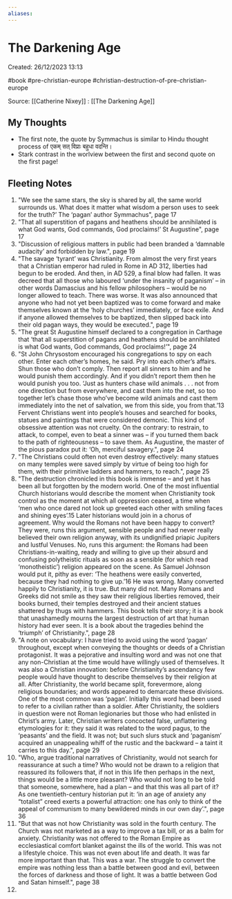 ```yaml
---
aliases:
---
```

# The Darkening Age

Created: 26/12/2023 13:13

#book #pre-christian-europe #christian-destruction-of-pre-christian-europe 

Source: [[Catherine Nixey]] : [[The Darkening Age]]

## My Thoughts
- The first note, the quote by Symmachus is similar to Hindu thought process of एकम् सत् विप्राः बहुधा वदन्ति।
- Stark contrast in the worlview between the first and second quote on the first page!

## Fleeting Notes
1. "We see the same stars, the sky is shared by all, the same world surrounds us. What does it matter what wisdom a person uses to seek for the truth?’ The ‘pagan’ author Symmachus", page 17
2. "That all superstition of pagans and heathens should be annihilated is what God wants, God commands, God proclaims!’ St Augustine", page 17
3. "Discussion of religious matters in public had been branded a ‘damnable audacity’ and forbidden by law.", page 19
4. "The savage ‘tyrant’ was Christianity. From almost the very first years that a Christian emperor had ruled in Rome in AD 312, liberties had begun to be eroded. And then, in AD 529, a final blow had fallen. It was decreed that all those who laboured ‘under the insanity of paganism’ – in other words Damascius and his fellow philosophers – would be no longer allowed to teach. There was worse. It was also announced that anyone who had not yet been baptized was to come forward and make themselves known at the ‘holy churches’ immediately, or face exile. And if anyone allowed themselves to be baptized, then slipped back into their old pagan ways, they would be executed.", page 19
5. "The great St Augustine himself declared to a congregation in Carthage that ‘that all superstition of pagans and heathens should be annihilated is what God wants, God commands, God proclaims!’", page 24
6. "St John Chrysostom encouraged his congregations to spy on each other. Enter each other’s homes, he said. Pry into each other’s affairs. Shun those who don’t comply. Then report all sinners to him and he would punish them accordingly. And if you didn’t report them then he would punish you too. ‘Just as hunters chase wild animals . . . not from one direction but from everywhere, and cast them into the net, so too together let’s chase those who’ve become wild animals and cast them immediately into the net of salvation, we from this side, you from that.’13 Fervent Christians went into people’s houses and searched for books, statues and paintings that were considered demonic. This kind of obsessive attention was not cruelty. On the contrary: to restrain, to attack, to compel, even to beat a sinner was – if you turned them back to the path of righteousness – to save them. As Augustine, the master of the pious paradox put it: ‘Oh, merciful savagery.", page 24
7. "The Christians could often not even destroy effectively: many statues on many temples were saved simply by virtue of being too high for them, with their primitive ladders and hammers, to reach.", page 25
8. "The destruction chronicled in this book is immense – and yet it has been all but forgotten by the modern world. One of the most influential Church historians would describe the moment when Christianity took control as the moment at which all oppression ceased, a time when ‘men who once dared not look up greeted each other with smiling faces and shining eyes’.15 Later historians would join in a chorus of agreement. Why would the Romans not have been happy to convert? They were, runs this argument, sensible people and had never really believed their own religion anyway, with its undignified priapic Jupiters and lustful Venuses. No, runs this argument: the Romans had been Christians-in-waiting, ready and willing to give up their absurd and confusing polytheistic rituals as soon as a sensible (for which read ‘monotheistic’) religion appeared on the scene. As Samuel Johnson would put it, pithy as ever: ‘The heathens were easily converted, because they had nothing to give up.’16 He was wrong. Many converted happily to Christianity, it is true. But many did not. Many Romans and Greeks did not smile as they saw their religious liberties removed, their books burned, their temples destroyed and their ancient statues shattered by thugs with hammers. This book tells their story; it is a book that unashamedly mourns the largest destruction of art that human history had ever seen. It is a book about the tragedies behind the ‘triumph’ of Christianity.", page 28
9. "A note on vocabulary: I have tried to avoid using the word ‘pagan’ throughout, except when conveying the thoughts or deeds of a Christian protagonist. It was a pejorative and insulting word and was not one that any non-Christian at the time would have willingly used of themselves. It was also a Christian innovation: before Christianity’s ascendancy few people would have thought to describe themselves by their religion at all. After Christianity, the world became split, forevermore, along religious boundaries; and words appeared to demarcate these divisions. One of the most common was ‘pagan’. Initially this word had been used to refer to a civilian rather than a soldier. After Christianity, the soldiers in question were not Roman legionaries but those who had enlisted in Christ’s army. Later, Christian writers concocted false, unflattering etymologies for it: they said it was related to the word pagus, to the ‘peasants’ and the field. It was not; but such slurs stuck and ‘paganism’ acquired an unappealing whiff of the rustic and the backward – a taint it carries to this day.", page 29
10. "Who, argue traditional narratives of Christianity, would not search for reassurance at such a time? Who would not be drawn to a religion that reassured its followers that, if not in this life then perhaps in the next, things would be a little more pleasant? Who would not long to be told that someone, somewhere, had a plan – and that this was all part of it? As one twentieth-century historian put it: ‘in an age of anxiety any “totalist” creed exerts a powerful attraction: one has only to think of the appeal of communism to many bewildered minds in our own day’.", page 36
11. "But that was not how Christianity was sold in the fourth century. The Church was not marketed as a way to improve a tax bill, or as a balm for anxiety. Christianity was not offered to the Roman Empire as ecclesiastical comfort blanket against the ills of the world. This was not a lifestyle choice. This was not even about life and death. It was far more important than that. This was a war. The struggle to convert the empire was nothing less than a battle between good and evil, between the forces of darkness and those of light. It was a battle between God and Satan himself.", page 38
12. 